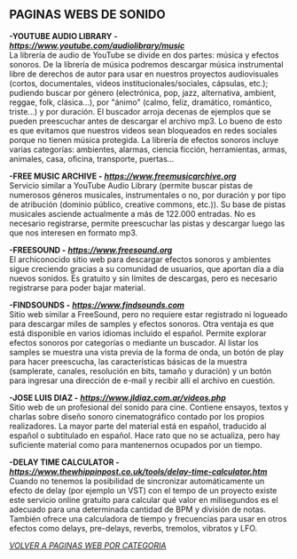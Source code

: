 ## PAGINAS WEBS DE SONIDO ##  

**-YOUTUBE AUDIO LIBRARY -** ***<https://www.youtube.com/audiolibrary/music>***  
La librería de audio de YouTube se divide en dos partes: música y efectos sonoros. De la librería de música podremos descargar música instrumental libre de derechos de autor para usar en nuestros proyectos audiovisuales (cortos, documentales, videos institucionales/sociales, cápsulas, etc.); pudiendo buscar por género (electrónica, pop, jazz, alternativa, ambient, reggae, folk, clásica...), por "ánimo" (calmo, feliz, dramático, romántico, triste...) y por duración. El buscador arroja decenas de ejemplos que se pueden preescuchar antes de descargar el archivo mp3. Lo bueno de esto es que evitamos que nuestros videos sean bloqueados en redes sociales porque no tienen música protegida.
La librería de efectos sonoros incluye varias categorías: ambientes, alarmas, ciencia ficción, herramientas, armas, animales, casa, oficina, transporte, puertas...  

**-FREE MUSIC ARCHIVE -** ***<https://www.freemusicarchive.org>***  
Servicio similar a YouTube Audio Library (permite buscar pistas de numerosos géneros musicales, instrumentales o no, por duración y por tipo de atribución (dominio público, creative commons, etc.)). Su base de pistas musicales asciende actualmente a más de 122.000 entradas. No es necesario registrarse, permite preescuchar las pistas y descargar luego las que nos interesen en formato mp3.  

**-FREESOUND -** ***<https://www.freesound.org>***  
El archiconocido sitio web para descargar efectos sonoros y ambientes sigue creciendo gracias a su comunidad de usuarios, que aportan día a día nuevos sonidos. Es gratuito y sin límites de descargas, pero es necesario registrarse para poder bajar material.  

**-FINDSOUNDS -** ***<https://www.findsounds.com>***  
Sitio web similar a FreeSound, pero no requiere estar registrado ni logueado para descargar miles de samples y efectos sonoros. Otra ventaja es que está disponible en varios idiomas incluido el español. Permite explorar efectos sonoros por categorías o mediante un buscador. Al listar los samples se muestra una vista previa de la forma de onda, un botón de play para hacer preescucha, las características básicas de la muestra (samplerate, canales, resolución en bits, tamaño y duración) y un botón para ingresar una dirección de e-mail y recibir allí el archivo en cuestión.  

**-JOSE LUIS DIAZ -** ***<https://www.jldiaz.com.ar/videos.php>***  
Sitio web de un profesional del sonido para cine. Contiene ensayos, textos y charlas sobre diseño sonoro cinematográfico contado por los propios realizadores. La mayor parte del material está en español, traducido al español o subtitulado en español. Hace rato que no se actualiza, pero hay suficiente material como para mantenernos ocupados por un tiempo.  

**-DELAY TIME CALCULATOR -** ***<https://www.thewhippinpost.co.uk/tools/delay-time-calculator.htm>***  
Cuando no tenemos la posibilidad de sincronizar automáticamente un efecto de delay (por ejemplo un VST) con el tempo de un proyecto existe este servicio online gratuito para calcular qué valor en milisegundos es el adecuado para una determinada cantidad de BPM y división de notas. También ofrece una calculadora de tiempo y frecuencias para usar en otros efectos como delays, pre-delays, reverbs, tremolos, vibratos y LFO.

[*VOLVER A PAGINAS WEB POR CATEGORIA*](../PAGINAS_WEB.md)
